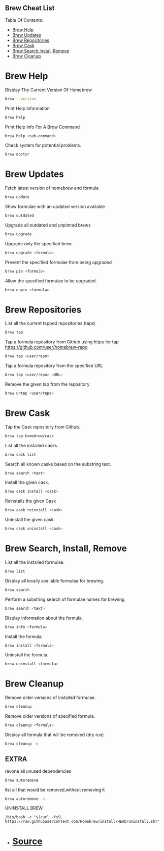 ## Brew Cheat List

Table Of Contents:
* [Brew Help](#brew-help)
* [Brew Updates](#brew-updates)
* [Brew Repositories](#brew-repositories)
* [Brew Cask](#brew-cask)
* [Brew Search,Install,Remove](#brew-search,install,remove)
* [Brew Cleanup](#brew-cleanup)

# Brew Help

Display The Current Version Of Homebrew
```sh
brew --version
```
Print Help Information
```sh
brew help
```
Print Help Info For A Brew Command
```sh
brew help <sub-command>
```
Check system for potential problems.
```sh
brew doctor
```

# Brew Updates

Fetch latest version of homebrew and formula
```sh
brew update
```
Show formulae with an updated version available
```sh
brew outdated
```
Upgrade all outdated and unpinned brews
```sh
brew upgrade
```
Upgrade only the specified brew
```sh
brew upgrade <formula>
```
Prevent the specified formulae from being upgraded
```sh
brew pin <formula>
```
Allow the specified formulae to be upgraded.
```sh
brew unpin <formula>
```

# Brew Repositories

List all the current tapped repositories (taps)
```sh
brew tap
```
Tap a formula repository from Github using https for tap https://github.com/user/homebrew-repo
```sh
brew tap <user/repo>
```
Tap a formula repository from the specified URL
```sh
brew tap <user/repo> <URL>
```
Remove the given tap from the repository
```sh
brew untap <user/repo>
```

# Brew Cask

Tap the Cask repository from Github.
```sh
brew tap homebrew/cask
```
List all the installed casks .
```sh
brew cask list
```
Search all known casks based on the substring text.
```sh
brew search <text>
```
Install the given cask.
```sh
brew cask install <cask>
```
Reinstalls the given Cask
```sh
brew cask reinstall <cask>
```
Uninstall the given cask.
```sh
brew cask uninstall <cask>
```

# Brew Search, Install, Remove

List all the installed formulae.
```sh
brew list
```
Display all locally available formulae for brewing.
```sh
brew search
```
Perform a substring search of formulae names for brewing.
```sh
brew search <text>
```
Display information about the formula.
```sh
brew info <formula>
```
Install the formula.
```sh
brew install <formula>
```
Uninstall the formula.
```sh
brew uninstall <formula>
```

# Brew Cleanup

Remove older versions of installed formulae.
```sh
brew cleanup
```
Remove older versions of specified formula.
```sh
brew cleanup <formula>
```
Display all formula that will be removed (dry run)
```sh
brew cleanup -n
```

## EXTRA

revone all unused dependencies
```sh
brew autoremove
```
list all that would be removed,without removing it
```sh
brew autoremove -n
```

UNINSTALL BREW
```SH
/bin/bash -c "$(curl -fsSL https://raw.githubusercontent.com/Homebrew/install/HEAD/uninstall.sh)"
```



* # [Source](https://www.youdriveai.com/assets/cheatsheets/cheatsheet-homebrew.pdf)
 
